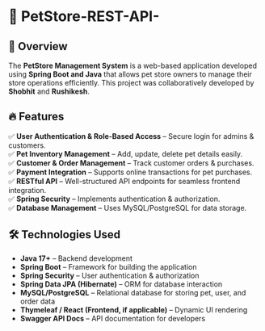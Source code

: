 # 🐾 PetStore-REST-API-


## 📖 Overview  
The **PetStore Management System** is a web-based application developed using **Spring Boot and Java** that allows pet store owners to manage their store operations efficiently. This project was collaboratively developed by **Shobhit** and **Rushikesh**.  

## 🔥 Features  
✅ **User Authentication & Role-Based Access** – Secure login for admins & customers.  
✅ **Pet Inventory Management** – Add, update, delete pet details easily.  
✅ **Customer & Order Management** – Track customer orders & purchases.  
✅ **Payment Integration** – Supports online transactions for pet purchases.  
✅ **RESTful API** – Well-structured API endpoints for seamless frontend integration.  
✅ **Spring Security** – Implements authentication & authorization.  
✅ **Database Management** – Uses MySQL/PostgreSQL for data storage.  

## 🛠️ Technologies Used  
- **Java 17+** – Backend development  
- **Spring Boot** – Framework for building the application  
- **Spring Security** – User authentication & authorization  
- **Spring Data JPA (Hibernate)** – ORM for database interaction  
- **MySQL/PostgreSQL** – Relational database for storing pet, user, and order data  
- **Thymeleaf / React (Frontend, if applicable)** – Dynamic UI rendering  
- **Swagger API Docs** – API documentation for developers  


